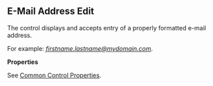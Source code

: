## E-Mail Address Edit

The control displays and accepts entry of a properly formatted e-mail address.

For example: *[firstname.lastname@mydomain.com](mailto:firstname.lastname@mydomain.com)*.

**Properties**

See [Common Control Properties](../common-control-properties.md).